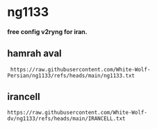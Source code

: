 # ng1133

#### free config v2ryng for iran.



  ## hamrah aval

     https://raw.githubusercontent.com/White-Wolf-Persian/ng1133/refs/heads/main/ng1133.txt

## irancell

    https://raw.githubusercontent.com/White-Wolf-dv/ng1133/refs/heads/main/IRANCELL.txt

